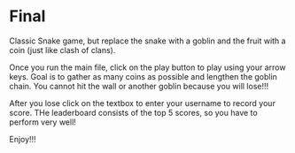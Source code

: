 # Final

Classic Snake game, but replace the snake with a goblin  and the fruit with a coin (just like clash of clans).

Once you run the main file, click on the play button to play using your arrow keys. Goal is to gather as many coins as possible and lengthen the goblin chain. You cannot hit the wall or another goblin because you will lose!!! 

After you lose click on the textbox to enter your username to record your score. THe leaderboard consists of the top 5 scores, so you have to perform very well!

Enjoy!!!

